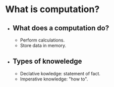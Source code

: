 # What is computation?

- ## What does a computation do?

  - Perform calculations.
  - Store data in memory.

- ## Types of knoweledge

  - Declative kowledge: statement of fact.
  - Imperative knowledge: "how to".
